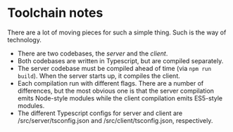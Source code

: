 # Toolchain notes

There are a lot of moving pieces for such a simple thing. Such is the way of
technology.

* There are two codebases, the *server* and the *client*.
* Both codebases are written in Typescript, but are compiled separately.
* The server codebase must be compiled ahead of time (via
`npm run build`). When the server starts up, it compiles the client.
* Each compilation run with different flags. There are a number of differences, but the most obvious one is that the server compilation emits Node-style modules
while the client compilation emits ES5-style modules.
* The different Typescript configs for server and client are
/src/server/tsconfig.json and /src/client/tsconfig.json, respectively.
